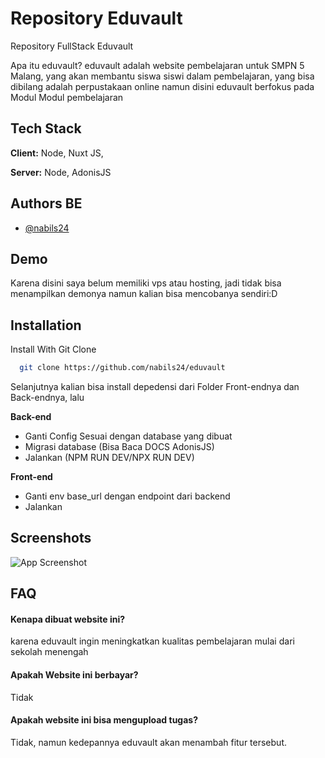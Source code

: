 



# Repository Eduvault

Repository FullStack Eduvault

Apa itu eduvault? eduvault adalah website pembelajaran untuk SMPN 5 Malang, yang akan membantu siswa siswi dalam pembelajaran, yang bisa dibilang adalah perpustakaan online namun disini eduvault berfokus pada Modul Modul pembelajaran 



## Tech Stack

**Client:** Node, Nuxt JS, 

**Server:** Node, AdonisJS


## Authors BE

- [@nabils24](https://www.github.com/nabils24)


## Demo

Karena disini saya belum memiliki vps atau hosting, jadi tidak bisa menampilkan demonya namun kalian bisa mencobanya sendiri:D


## Installation

Install With Git Clone

```bash
  git clone https://github.com/nabils24/eduvault
```
Selanjutnya kalian bisa install depedensi dari Folder Front-endnya dan Back-endnya, lalu

**Back-end**
- Ganti Config Sesuai dengan database yang dibuat
- Migrasi database (Bisa Baca DOCS AdonisJS)
- Jalankan (NPM RUN DEV/NPX RUN DEV)

**Front-end**
- Ganti env base_url dengan endpoint dari backend
- Jalankan



## Screenshots

![App Screenshot](https://i.ibb.co.com/ZR8XKv7L/image.png)




## FAQ

#### Kenapa dibuat website ini?

karena eduvault ingin meningkatkan kualitas pembelajaran mulai dari sekolah menengah

#### Apakah Website ini berbayar?

Tidak

#### Apakah website ini bisa mengupload tugas?

Tidak, namun kedepannya eduvault akan menambah fitur tersebut.

